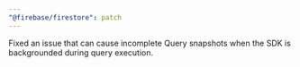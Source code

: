 ```yaml
---
"@firebase/firestore": patch
---
```


Fixed an issue that can cause incomplete Query snapshots when the SDK is backgrounded during query execution.
